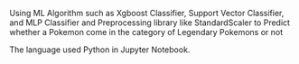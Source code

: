 Using ML Algorithm such as Xgboost Classifier, Support Vector Classifier, and MLP Classifier and Preprocessing library like StandardScaler to Predict whether a Pokemon come in the category of Legendary Pokemons or not 

The language used Python in Jupyter Notebook.

